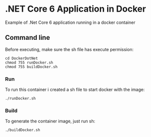 # .NET Core 6 Application in Docker 

Example of .Net Core 6 application running in a docker container

## Command line

Before executing, make sure the sh file has execute permission:

```
cd DockerDotNet
chmod 755 runDocker.sh
chmod 755 buildDocker.sh
```

### Run

To run this container i created a sh file to start docker with the image:

```
./runDocker.sh
```

### Build

To generate the container image, just run sh:

```
./buildDocker.sh
```
